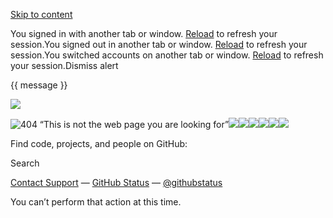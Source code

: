 [Skip to content](https://github.com/dimdacin/erpv001/'#start-of-content)

You signed in with another tab or window. [Reload](https://github.com/dimdacin/erpv001/') to refresh your session.You signed out in another tab or window. [Reload](https://github.com/dimdacin/erpv001/') to refresh your session.You switched accounts on another tab or window. [Reload](https://github.com/dimdacin/erpv001/') to refresh your session.Dismiss alert

{{ message }}

![](<Base64-Image-Removed>)

![404 “This is not the web page you are looking for”](<Base64-Image-Removed>)![](<Base64-Image-Removed>)![](<Base64-Image-Removed>)![](<Base64-Image-Removed>)![](<Base64-Image-Removed>)![](<Base64-Image-Removed>)![](<Base64-Image-Removed>)

Find code, projects, and people on GitHub:

Search

[Contact Support](https://support.github.com/?tags=dotcom-404) —
[GitHub Status](https://githubstatus.com/) —
[@githubstatus](https://twitter.com/githubstatus)

You can’t perform that action at this time.